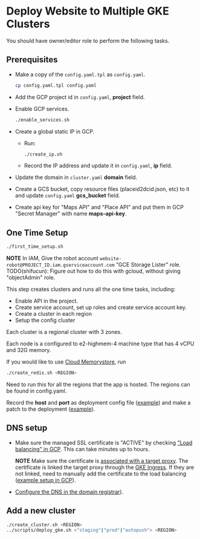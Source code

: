 # Deploy Website to Multiple GKE Clusters

You should have owner/editor role to perform the following tasks.

## Prerequisites

- Make a copy of the `config.yaml.tpl` as `config.yaml`.

  ```bash
  cp config.yaml.tpl config.yaml
  ```

- Add the GCP project id in `config.yaml`, **project** field.

- Enable GCP services.

  ```bash
  ./enable_services.sh
  ```

- Create a global static IP in GCP.

  - Run:

    ```bash
    ./create_ip.sh
    ```

  - Record the IP address and update it in `config.yaml`, **ip** field.

- Update the domain in `cluster.yaml` **domain** field.

- Create a GCS bucket, copy resource files (placeid2dcid.json, etc) to it and
  update `config.yaml` **gcs_bucket** field.

- Create api key for "Maps API" and "Place API" and put them in GCP "Secret
  Manager" with name **maps-api-key**.

## One Time Setup

```bash
./first_time_setup.sh
```

**NOTE** In IAM, Give the robot account
`website-robot@PROJECT_ID.iam.gserviceaccount.com` "GCE Storage Lister" role.
TODO(shifucun): Figure out how to do this with gcloud, without giving
"objectAdmin" role.

This step creates clusters and runs all the one time tasks, including:

- Enable API in the project.
- Create service account, set up roles and create service account key.
- Create a cluster in each region
- Setup the config cluster

Each cluster is a regional cluster with 3 zones.

Each node is a configured to e2-highmem-4 machine type that has 4 vCPU and 32G
memory.

If you would like to use [Cloud
Memorystore](https://cloud.google.com/memorystore/docs/redis/quickstart-gcloud),
run

```bash
./create_redis.sh <REGION>
```

Need to run this for all the regions that the app is hosted. The regions can be
found in config.yaml.

Record the **host** and **port** as deployment config file
([example](../deploy/overlays/prod/redis.json)) and make a patch to the
deployment ([example](../deploy/overlays/patch_deployment.yaml)).

## DNS setup

- Make sure the managed SSL certificate is "ACTIVE" by checking ["Load
  balancing" in
  GCP](https://pantheon.corp.google.com/net-services/loadbalancing/advanced/sslCertificates/list?project=PROJECT_ID&sslCertificateTablesize=50).
  This can take minutes up to hours.

  **NOTE** Make sure the certificate is [associated with a target
  proxy](https://cloud.google.com/load-balancing/docs/ssl-certificates/troubleshooting#certificate-managed-status).
  The certificate is linked the target proxy through the [GKE
  Ingress](mci.yaml.tpl). If they are not linked, need to manually add the
  certificate to the load balancing ([example setup in GCP](ssl.png)).

- [Configure the DNS in the domain
  registrar](https://cloud.google.com/load-balancing/docs/ssl-certificates/google-managed-certs#update-dns)).

## Add a new cluster

```bash
./create_cluster.sh <REGION>
../scripts/deploy_gke.sh <"staging"|"prod"|"autopush"> <REGION>
```
